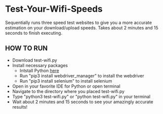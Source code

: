 # Test-Your-Wifi-Speeds
Sequentially runs three speed test websites to give you a more accurate estimation on your download/upload speeds.
Takes about 2 minutes and 15 seconds to finish executing.

## HOW TO RUN
- Download test-wifi.py
- Install necessary packages
  - Intstall Python [here](https://www.python.org/downloads/)
  - Run "pip3 install webdriver_manager" to install the webdriver
  - Run "pip3 install selenium" to install selenium
- Open in your favorite IDE for Python or open terminal
- Navigate to the directory where you placed test-wifi.py
- Type "python3 test-wifi.py" or "python test-wifi.py" in your terminal
- Wait about 2 minutes and 15 seconds to see your amazingly accurate results!

